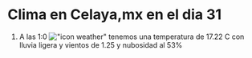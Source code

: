 # Clima en Celaya,mx en el dia 31

1. A las 1:0 !["icon weather"](http://openweathermap.org/img/w/10n.png) tenemos una temperatura de 17.22 C con lluvia ligera y  vientos de 1.25 y nubosidad al 53%
